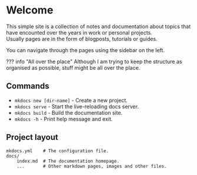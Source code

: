 # Welcome

This simple site is a collection of notes and documentation about topics that have encounted over the years in work or personal projects.  
Usually pages are in the form of blogposts, tutorials or guides. 

You can navigate through the pages using the sidebar on the left.

??? info  "All over the place"
    Although I am trying to keep the structure as organised as possible, stuff might be all over the place. 



## Commands

* `mkdocs new [dir-name]` - Create a new project.
* `mkdocs serve` - Start the live-reloading docs server.
* `mkdocs build` - Build the documentation site.
* `mkdocs -h` - Print help message and exit.

## Project layout

    mkdocs.yml    # The configuration file.
    docs/
        index.md  # The documentation homepage.
        ...       # Other markdown pages, images and other files.

